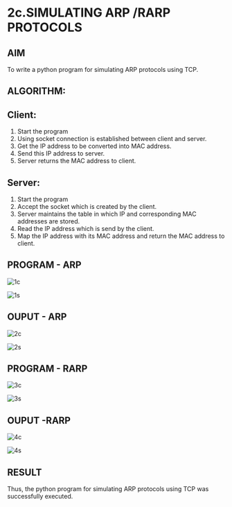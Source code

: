 # 2c.SIMULATING ARP /RARP PROTOCOLS
## AIM
To write a python program for simulating ARP protocols using TCP.

## ALGORITHM:

## Client:
1. Start the program
2. Using socket connection is established between client and server.
3. Get the IP address to be converted into MAC address.
4. Send this IP address to server.
5. Server returns the MAC address to client.
   
## Server:
1. Start the program
2. Accept the socket which is created by the client.
3. Server maintains the table in which IP and corresponding MAC addresses are
stored.
4. Read the IP address which is send by the client.
5. Map the IP address with its MAC address and return the MAC address to client.


## PROGRAM - ARP


![1c](https://github.com/Dharshini-DS/2c.ARP_RARP_PROTOCOLS/assets/93427345/03abd9be-e5da-4a1b-9306-ee230c499445)


![1s](https://github.com/Dharshini-DS/2c.ARP_RARP_PROTOCOLS/assets/93427345/c26f3d9b-629d-434e-a20b-2a0663070200)


## OUPUT - ARP


![2c](https://github.com/Dharshini-DS/2c.ARP_RARP_PROTOCOLS/assets/93427345/568d2a74-78b2-4bf7-8701-66ed10f0b5ee)


![2s](https://github.com/Dharshini-DS/2c.ARP_RARP_PROTOCOLS/assets/93427345/0552109c-2e64-44bd-b1f5-828c078c5246)


## PROGRAM - RARP


![3c](https://github.com/Dharshini-DS/2c.ARP_RARP_PROTOCOLS/assets/93427345/5ab56007-657f-4db7-a9cd-2e85a213b393)


![3s](https://github.com/Dharshini-DS/2c.ARP_RARP_PROTOCOLS/assets/93427345/98c383b7-2ee1-4d43-87b1-e6ce6015a355)


## OUPUT -RARP


![4c](https://github.com/Dharshini-DS/2c.ARP_RARP_PROTOCOLS/assets/93427345/8db4b50c-6815-4f2a-98c2-9b11f504fd28)


![4s](https://github.com/Dharshini-DS/2c.ARP_RARP_PROTOCOLS/assets/93427345/3fd539c7-ad62-4e03-8b8c-b129af2f267f)


## RESULT
Thus, the python program for simulating ARP protocols using TCP was successfully executed.
